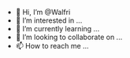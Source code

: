 - 👋 Hi, I’m @Walfri
- 👀 I’m interested in ...
- 🌱 I’m currently learning ...
- 💞️ I’m looking to collaborate on ...
- 📫 How to reach me ...

<!---
Walfri/Walfri is a ✨ special ✨ repository because its `README.md` (this file) appears on your GitHub profile.
You can click the Preview link to take a look at your changes.
--->
